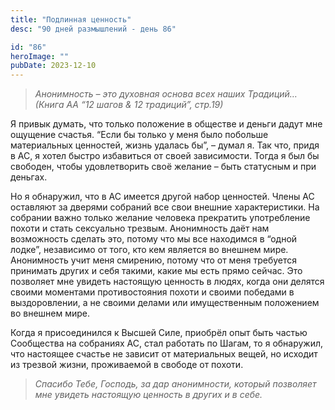 ```yaml
---
title: "Подлинная ценность"
desc: "90 дней размышлений - день 86"

id: "86"
heroImage: ""
pubDate: 2023-12-10
---
```

> _Анонимность – это духовная основа всех наших Традиций… (Книга АА “12 шагов
> & 12 традиций”, стр.19)_

Я привык думать, что только положение в обществе и деньги дадут мне ощущение
счастья. “Если бы только у меня было побольше материальных ценностей, жизнь
удалась бы”, – думал я. Так что, придя в АС, я хотел быстро избавиться от
своей зависимости. Тогда я был бы свободен, чтобы удовлетворить своё желание –
быть статусным и при деньгах.

Но я обнаружил, что в АС имеется другой набор ценностей. Члены АС оставляют за
дверями собраний все свои внешние характеристики. На собрании важно только
желание человека прекратить употребление похоти и стать сексуально трезвым.
Анонимность даёт нам возможность сделать это, потому что мы все находимся в
“одной лодке”, независимо от того, кто кем является во внешнем мире.
Анонимность учит меня смирению, потому что от меня требуется принимать других
и себя такими, какие мы есть прямо сейчас. Это позволяет мне увидеть настоящую
ценность в людях, когда они делятся своими моментами противостояния похоти и
своими победами в выздоровлении, а не своими делами или имущественным
положением во внешнем мире.

Когда я присоединился к Высшей Силе, приобрёл опыт быть частью Сообщества на
собраниях АС, стал работать по Шагам, то я обнаружил, что настоящее счастье не
зависит от материальных вещей, но исходит из трезвой жизни, проживаемой в
свободе от похоти.

> _Спасибо Тебе, Господь, за дар анонимности, который позволяет мне увидеть
> настоящую ценность в других и в себе._

